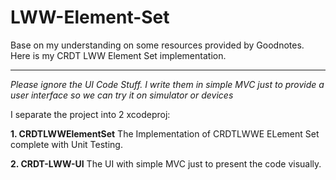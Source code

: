 # LWW-Element-Set

Base on my understanding on some resources provided by Goodnotes.
Here is my CRDT LWW Element Set implementation.

---
*Please ignore the UI Code Stuff. I write them in simple MVC just to provide a user interface so we can try it on simulator or devices*

I separate the project into 2 xcodeproj:

**1. CRDTLWWElementSet**
The Implementation of CRDTLWWE ELement Set complete with Unit Testing.

**2. CRDT-LWW-UI**
The UI with simple MVC just to present the code visually.
